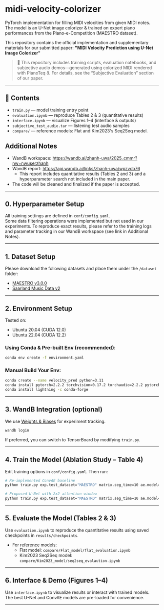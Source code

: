 # midi-velocity-colorizer
PyTorch implementation for filling MIDI velocities from given MIDI notes. The model is an U-Net image colorizor &amp; trained on expert piano performances from the Piano-e-Competition (MAESTRO dataset).

This repository contains the official implementation and supplementary materials for our submitted paper:
**"MIDI Velocity Prediction using U-Net Image Colorizer"** 

> 🔬 This repository includes training scripts, evaluation notebooks, and subjective audio demos—generated using colorized MIDI rendered with PianoTeq 8. For details, see the “Subjective Evaluation” section of our paper.

---

## 📁 Contents
- `train.py` — model training entry point
- `evaluation.ipynb` — reproduce Tables 2 & 3 (quantitative results)
- `interface.ipynb` — visualize Figures 1–4 (interface & outputs)
- `subjective_test_audio.tar` — listening test audio samples
- `compare/` — reference models: Flat and Kim2023's Seq2Seq model.

## Additional Notes
- WandB workspace: https://wandb.ai/zhanh-uwa/2025_cmmr?nw=nwuserzhanh
- WandB report: https://api.wandb.ai/links/zhanh-uwa/wpzvcb76
  - This report includes quantitative results (Tables 2 and 3) and a hyperparameter search not included in the main paper.
- The code will be cleaned and finalized if the paper is accepted.

---

## 0. Hyperparameter Setup

All training settings are defined in `conf/config.yaml`.  
Some data filtering operations were implemented but not used in our experiments.
To reproduce exact results, please refer to the training logs and parameter tracking in our WandB workspace (see link in Additional Notes).

---

## 1. Dataset Setup

Please download the following datasets and place them under the `/dataset` folder:
- [MAESTRO v3.0.0](https://magenta.tensorflow.org/datasets/maestro)
- [Saarland Music Data v2](https://zenodo.org/records/13753319)

---

## 2. Environment Setup

Tested on:
- Ubuntu 20.04 (CUDA 12.0)
- Ubuntu 22.04 (CUDA 12.2)

### Using Conda & Pre-built Env (recommended):
```bash
conda env create -f environment.yaml
```

### Manual Build Your Env:
```bash
conda create --name velocity_pred python=3.11
conda install pytorch=2.2.2 torchvision=0.17.2 torchaudio=2.2.2 pytorch-cuda=12.1 -c pytorch -c nvidia
conda install lightning -c conda-forge
```

---

## 3. WandB Integration (optional)

We use [Weights & Biases](https://wandb.ai) for experiment tracking.

```bash
wandb login
```

If preferred, you can switch to TensorBoard by modifying `train.py`.

---

## 4. Train the Model (Ablation Study – Table 4)

Edit training options in `conf/config.yaml`. Then run:

```bash
# Re-implemented ConvAE baseline
python train.py exp.test_dataset="MAESTRO" matrix.seg_time=10 ae.model="ConvAE" loss.type="BCELoss" loss.mask='element_wise' loss.weight='u_shape' loss.cosim=0.2 exp.save_k_ckpt=10

# Proposed U-Net with 2x2 attention window
python train.py exp.test_dataset="MAESTRO" matrix.seg_time=10 ae.model="UNet" ae.ablation="attn" ae.attn_window=2 loss.type="BCELoss" loss.mask='element_wise' loss.weight='u_shape' loss.cosim=0.2 exp.save_k_ckpt=10
```

---

## 5. Evaluate the Model (Tables 2 & 3)

Use `evaluation.ipynb` to reproduce the quantitative results using saved checkpoints in `results/checkpoints`.

- For reference models:
  - Flat model: `compare/Flat_model/flat_evaluation.ipynb`
  - Kim2023 Seq2Seq model: `compare/Kim2023_model/seq2seq_evalaution.ipynb`

---

## 6. Interface & Demo (Figures 1–4)

Use `interface.ipynb` to visualize results or interact with trained models.  
The best U-Net and ConvAE models are pre-loaded for convenience.

---
